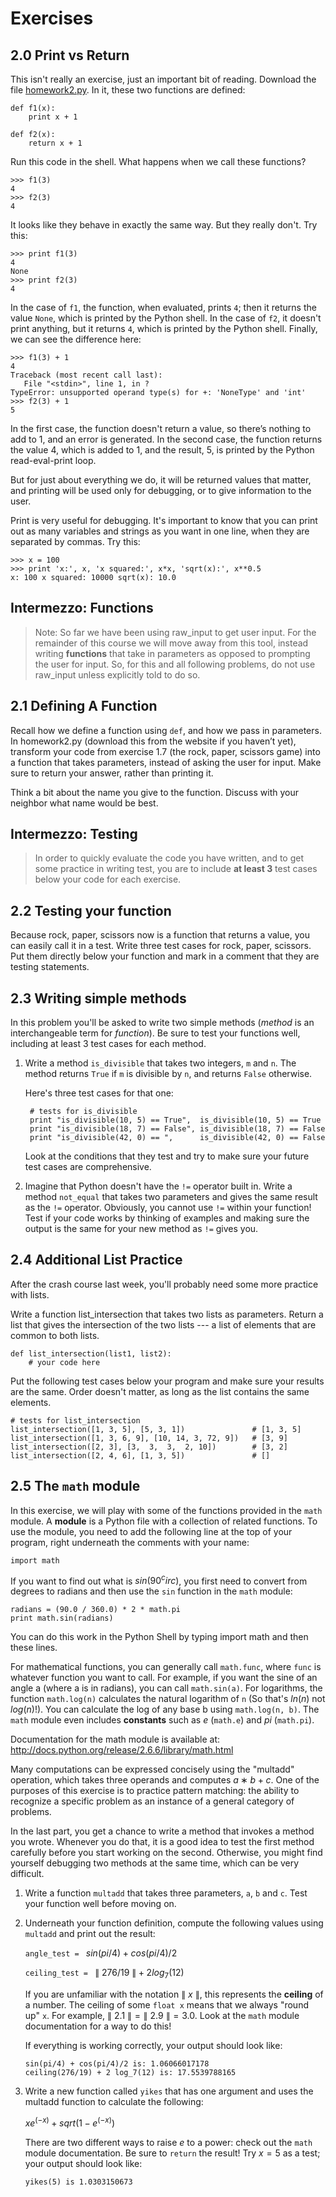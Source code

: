 # Exercises

## 2.0 Print vs Return

This isn't really an exercise, just an important bit of reading. Download the
file [homework2.py](homework2.py). In it, these two functions are defined:

	def f1(x):
	    print x + 1
	
	def f2(x):
	    return x + 1

Run this code in the shell. What happens when we call these functions?

	>>> f1(3)
	4
	>>> f2(3)
	4

It looks like they behave in exactly the same way. But they really don't. 
Try this:

	>>> print f1(3)
	4
	None
	>>> print f2(3)
	4

In the case of `f1`, the function, when evaluated, prints `4`; then it returns
the value `None`, which is printed by the Python shell. In the case of `f2`,
it doesn't print anything, but it returns `4`, which is printed by the Python
shell. Finally, we can see the difference here:

	>>> f1(3) + 1
	4
	Traceback (most recent call last):
	   File "<stdin>", line 1, in ?
	TypeError: unsupported operand type(s) for +: 'NoneType' and 'int'
	>>> f2(3) + 1
	5

In the first case, the function doesn't return a value, so there’s nothing 
to add to 1, and an error is generated. In the second case, the function 
returns the value 4, which is added to 1, and the result, 5, is printed by 
the Python read-eval-print loop.

But for just about everything we do, it will be returned values that matter, 
and printing will be used only for debugging, or to give information to the
user.

Print is very useful for debugging. It's important to know that you can
print out as many variables and strings as you want in one line, when they 
are separated by commas. Try this:

	>>> x = 100
	>>> print 'x:', x, 'x squared:', x*x, 'sqrt(x):', x**0.5
	x: 100 x squared: 10000 sqrt(x): 10.0

## Intermezzo: Functions

> Note: So far we have been using raw_input to get user input. For the 
> remainder of this course we will move away from this tool, instead writing
> **functions** that take in parameters as opposed to prompting the user for 
> input. So, for this and all following problems, do not use raw_input unless
> explicitly told to do so.

## 2.1 Defining A Function

Recall how we define a function using `def`, and how we pass in parameters. 
In homework2.py (download this from the website if you haven’t yet), 
transform your code from exercise 1.7 (the rock, paper, scissors game) into 
a function that takes parameters, instead of asking the user for input. Make 
sure to return your answer, rather than printing it.

Think a bit about the name you give to the function. Discuss with your 
neighbor what name would be best.

## Intermezzo: Testing

> In order to quickly evaluate the code you have written, and to get some
> practice in writing test, you are to include **at least 3** test cases
> below your code for each exercise.

## 2.2 Testing your function

Because rock, paper, scissors now is a function that returns a value,
you can easily call it in a test. Write three test cases for
rock, paper, scissors. Put them directly below your function and mark in a
comment that they are testing statements.

## 2.3 Writing simple methods

In this problem you'll be asked to write two simple methods (*method* is an
interchangeable term for *function*). Be sure to test your functions well, 
including at least 3 test cases for each method.

1. Write a method `is_divisible` that takes two integers, `m` and `n`. The
   method returns `True` if `m` is divisible by `n`, and returns `False`
   otherwise.

   Here's three test cases for that one:

		# tests for is_divisible
		print "is_divisible(10, 5) == True",  is_divisible(10, 5) == True
		print "is_divisible(18, 7) == False", is_divisible(18, 7) == False
		print "is_divisible(42, 0) == ",      is_divisible(42, 0) == False
	
   Look at the conditions that they test and try to make sure your future 
   test cases are comprehensive.

2. Imagine that Python doesn't have the `!=` operator built in. Write a
   method `not_equal` that takes two parameters and gives the same result 
   as the `!=` operator. Obviously, you cannot use `!=` within your 
   function! Test if your code works by thinking of examples and making sure
   the output is the same for your new method as `!=` gives you.

## 2.4 Additional List Practice

After the crash course last week, you'll probably need some more practice
with lists.

Write a function list_intersection that takes two lists as parameters. Return
a list that gives the intersection of the two lists --- a list of elements 
that are common to both lists.

	def list_intersection(list1, list2):
		# your code here

Put the following test cases below your program and make sure your results 
are the same. Order doesn't matter, as long as the list contains the same 
elements.

	# tests for list_intersection
	list_intersection([1, 3, 5], [5, 3, 1])               # [1, 3, 5]
	list_intersection([1, 3, 6, 9], [10, 14, 3, 72, 9])   # [3, 9]
    list_intersection([2, 3], [3,  3,  3,  2, 10])        # [3, 2]
    list_intersection([2, 4, 6], [1, 3, 5])               # []

## 2.5 The `math` module

In this exercise, we will play with some of the functions provided in the 
`math` module. A **module** is a Python file with a collection of related 
functions. To use the module, you need to add the following line at the 
top of your program, right underneath the comments with your name:

	import math

If you want to find out what is $sin(90^circ)$, you first need to convert 
from degrees to radians and then use the `sin` function in the `math`
module:

	radians = (90.0 / 360.0) * 2 * math.pi
	print math.sin(radians)

You can do this work in the Python Shell by typing import math and then 
these lines.

For mathematical functions, you can generally call `math.func`, where
`func` is whatever function you want to call. For example, if you want the
sine of an angle a (where a is in radians), you can call `math.sin(a)`.
For logarithms, the function `math.log(n)` calculates the natural logarithm 
of `n` (So that's $ln(n)$ not $log(n)$!). You can calculate the log of
any base b using `math.log(n, b)`. The `math` module even includes
**constants** such as $e$ (`math.e`) and $pi$ (`math.pi`).

Documentation for the math module is available at:  
<http://docs.python.org/release/2.6.6/library/math.html>

Many computations can be expressed concisely using the "multadd" operation,
which takes three operands and computes $a ∗ b + c$. One of the purposes of
this exercise is to practice pattern matching: the ability to recognize a
specific problem as an instance of a general category of problems.

In the last part, you get a chance to write a method that invokes a method
you wrote. Whenever you do that, it is a good idea to test the first method 
carefully before you start working on the second. Otherwise, you might find
yourself debugging two methods at the same time, which can be very difficult.

1. Write a function `multadd` that takes three parameters, `a`, `b` and `c`.
   Test your function well before moving on.

2. Underneath your function definition, compute the following values using 
   `multadd` and print out the result:

   `angle_test = ` $sin(pi/4) + cos(pi/4)/2$
	
   `ceiling_test = ` $\|~276/19~\| + 2 log_7(12)$

   If you are unfamiliar with the notation $\|~x~\|$, this represents the 
   **ceiling** of a number. The ceiling of some `float x` means that we
   always "round up" `x`. For example, $\|~2.1~\| = \|~2.9~\| = 3.0$.
   Look at the `math` module documentation for a way to do this!

   If everything is working correctly, your output should look like:

       sin(pi/4) + cos(pi/4)/2 is: 1.06066017178
       ceiling(276/19) + 2 log_7(12) is: 17.5539788165

3. 	Write a new function called `yikes` that has one argument and uses the
    multadd function to calculate the following:

	$xe^(-x) + sqrt(1-e^(-x))$
	
	There are two different ways to raise $e$ to a power: check out the
	`math` module documentation. Be sure to `return` the result!
	Try $x=5$ as a test; your output should look like:
	
		yikes(5) is 1.0303150673
